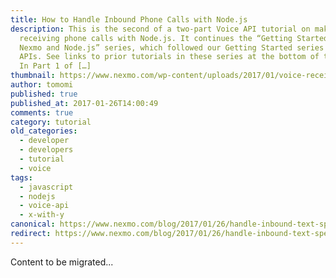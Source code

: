 ```yaml
---
title: How to Handle Inbound Phone Calls with Node.js
description: This is the second of a two-part Voice API tutorial on making and
  receiving phone calls with Node.js. It continues the “Getting Started with
  Nexmo and Node.js” series, which followed our Getting Started series on SMS
  APIs. See links to prior tutorials in these series at the bottom of the post.
  In Part 1 of […]
thumbnail: https://www.nexmo.com/wp-content/uploads/2017/01/voice-receive-node.png
author: tomomi
published: true
published_at: 2017-01-26T14:00:49
comments: true
category: tutorial
old_categories:
  - developer
  - developers
  - tutorial
  - voice
tags:
  - javascript
  - nodejs
  - voice-api
  - x-with-y
canonical: https://www.nexmo.com/blog/2017/01/26/handle-inbound-text-speech-phone-call-node-js-dr
redirect: https://www.nexmo.com/blog/2017/01/26/handle-inbound-text-speech-phone-call-node-js-dr
---
```

Content to be migrated...